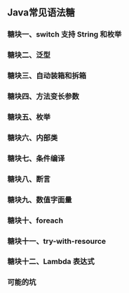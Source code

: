 ## Java常见语法糖

### 糖块一、switch 支持 String 和枚举
### 糖块二、泛型
### 糖块三、自动装箱和拆箱
### 糖块四、方法变长参数
### 糖块五、枚举
### 糖块六、内部类
### 糖块七、条件编译
### 糖块八、断言
### 糖块九、数值字面量
### 糖块十、foreach
### 糖块十一、try-with-resource
### 糖块十二、Lambda 表达式
### 可能的坑